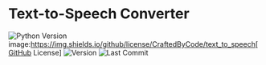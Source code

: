 # Text-to-Speech Converter

![Python Version](https://img.shields.io/badge/python-3.8%2B-blue)
image:https://img.shields.io/github/license/CraftedByCode/text_to_speech[GitHub License]
![Version](https://img.shields.io/badge/version-1.0.0-brightgreen)
![Last Commit](https://img.shields.io/github/last-commit/CraftedByCode/text_to_speech)

